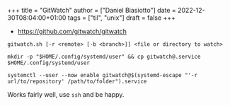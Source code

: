 +++
title = "GitWatch"
author = ["Daniel Biasiotto"]
date = 2022-12-30T08:04:00+01:00
tags = ["til", "unix"]
draft = false
+++

-   <https://github.com/gitwatch/gitwatch>

`gitwatch.sh [-r <remote> [-b <branch>]] <file or directory to watch>`

`mkdir -p "$HOME/.config/systemd/user" && cp gitwatch@.service $HOME/.config/systemd/user`

`systemctl --user --now enable gitwatch@$(systemd-escape "'-r url/to/repository' /path/to/folder").service`

Works fairly well, use `ssh` and be happy.
